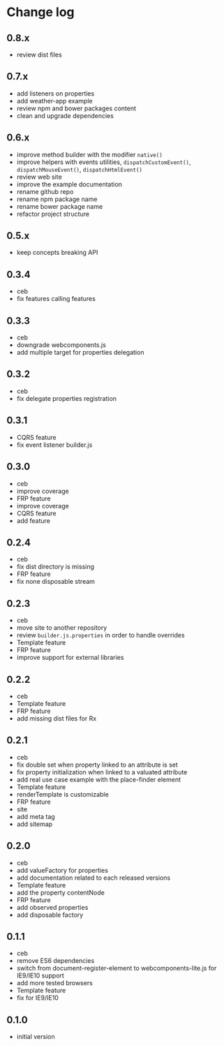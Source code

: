 # Change log

## 0.8.x
- review dist files

## 0.7.x
- add listeners on properties
- add weather-app example
- review npm and bower packages content
- clean and upgrade dependencies

## 0.6.x
- improve method builder with the modifier `native()`
- improve helpers with events utilities, `dispatchCustomEvent()`, `dispatchMouseEvent()`, `dispatchHtmlEvent()`
- review web site
- improve the example documentation
- rename github repo
- rename npm package name
- rename bower package name
- refactor project structure

## 0.5.x
- keep concepts breaking API

## 0.3.4
- ceb
 - fix features calling features

## 0.3.3
- ceb
 - downgrade webcomponents.js
 - add multiple target for properties delegation

## 0.3.2
- ceb
 - fix delegate properties registration

## 0.3.1
- CQRS feature
 - fix event listener builder.js

## 0.3.0
- ceb
 - improve coverage
- FRP feature
 - improve coverage
- CQRS feature
 - add feature

## 0.2.4
- ceb
 - fix dist directory is missing
- FRP feature
 - fix none disposable stream

## 0.2.3
- ceb
 - move site to another repository
 - review `builder.js.properties` in order to handle overrides
- Template feature
- FRP feature
 - improve support for external libraries

## 0.2.2
- ceb
- Template feature
- FRP feature
 - add missing dist files for Rx

## 0.2.1
- ceb
 - fix double set when property linked to an attribute is set
 - fix property initialization when linked to a valuated attribute
 - add real use case example with the place-finder element
- Template feature
 - renderTemplate is customizable
- FRP feature
- site
 - add meta tag
 - add sitemap

## 0.2.0
- ceb
 - add valueFactory for properties
 - add documentation related to each released versions
- Template feature
 - add the property contentNode
- FRP feature
 - add observed properties
 - add disposable factory

## 0.1.1
- ceb
 - remove ES6 dependencies
 - switch from document-register-element to webcomponents-lite.js for IE9/IE10 support
 - add more tested browsers
- Template feature
 - fix for IE9/IE10

## 0.1.0
- initial version

